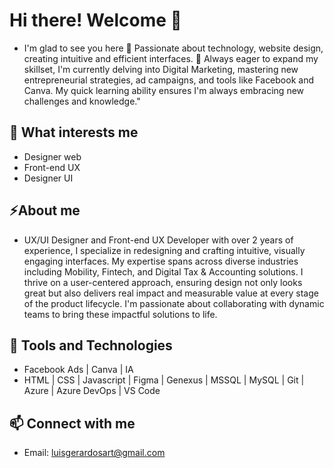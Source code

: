 # Hi there! Welcome 👋
- I'm glad to see you here
🎯 Passionate about technology, website design, creating intuitive and efficient interfaces.
🚀 Always eager to expand my skillset, I'm currently delving into Digital Marketing, mastering new entrepreneurial strategies, ad campaigns, and tools like Facebook and Canva. My quick learning ability ensures I'm always embracing new challenges and knowledge."
## 🧠 What interests me
- Designer web
- Front-end UX
- Designer UI
## ⚡About me
- UX/UI Designer and Front-end UX Developer with over 2 years of experience, I specialize in redesigning and crafting intuitive, visually engaging interfaces. My expertise spans across diverse industries including Mobility, Fintech, and Digital Tax & Accounting solutions. I thrive on a user-centered approach, ensuring design not only looks great but also delivers real impact and measurable value at every stage of the product lifecycle. I'm passionate about collaborating with dynamic teams to bring these impactful solutions to life.

## 🔧 Tools and Technologies
- Facebook Ads | Canva | IA
- HTML | CSS | Javascript | Figma | Genexus | MSSQL | MySQL | Git | Azure | Azure DevOps | VS Code


## 📫 Connect with me
- Email: luisgerardosart@gmail.com


<!--
**luisart3/luisart3** is a ✨ _special_ ✨ repository because its `README.md` (this file) appears on your GitHub profile.

Here are some ideas to get you started:

- 🔭 I’m currently working on ...
- 🌱 I’m currently learning ...
- 👯 I’m looking to collaborate on ...
- 🤔 I’m looking for help with ...
- 💬 Ask me about ...
- 📫 How to reach me: ...
- 😄 Pronouns: ...
- ⚡ Fun fact: ...
-->
